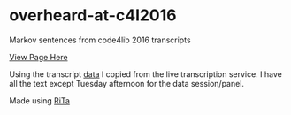 # overheard-at-c4l2016
Markov sentences from code4lib 2016 transcripts


[View Page Here](http://thisismattmiller.github.io/overheard-at-c4l2016/)

Using the transcript [data](data.txt) I copied from the live transcription service. I have all the text except Tuesday afternoon for the data session/panel.


Made using [RiTa](http://rednoise.org/rita/index.php)
